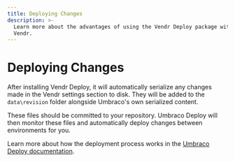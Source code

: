 ```yaml
---
title: Deploying Changes
description: >-
  Learn more about the advantages of using the Vendr Deploy package with Umbraco
  Vendr.
---
```


# Deploying Changes

After installing Vendr Deploy, it will automatically serialize any changes made in the Vendr settings section to disk. They will be added to the `data\revision` folder alongside Umbraco's own serialized content.

These files should be committed to your repository. Umbraco Deploy will then monitor these files and automatically deploy changes between environments for you.

Learn more about how the deployment process works in the [Umbraco Deploy documentation](https://docs.umbraco.com/umbraco-deploy/).
